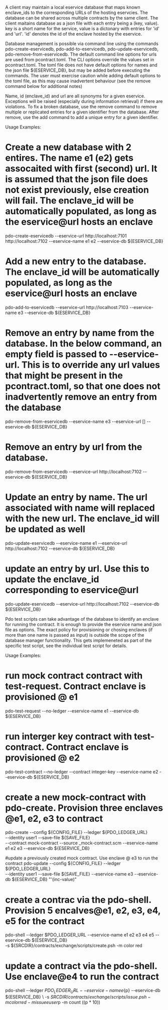 <!---
Licensed under Creative Commons Attribution 4.0 International License
https://creativecommons.org/licenses/by/4.0/
--->

A client may maintain a local eservice database that maps known enclave_ids to the corresponding URLs of the hosting eservcies. The database
can be shared across multiple contracts by the same client. The client maitains database as a json file with each entry being a (key, value). key is a short name for the service, value is a dictonary with entries for 'id' and 'url'. 'id' denotes the id of the enclave hosted by the eservice. 

Database management is possible via command line using the commands pdo-create-eservicedb, pdo-add-to-eservicedb, 
pdo-update-eservicedb, pdo-remove-from-eservicedb. The default command line options for urls are used from pcontract.toml. The CLI options override the values set in pcontract.toml. The toml file does not have default options for names and the  json file ${ESERVICE_DB}, but may be added before executing the commands. The user must exercise caution while adding default options to the toml file, as this may cause inadvertent behaviour (see the remove command below for additional notes)

Name, id (enclave_id) and url are all synonyms for a given eservice. Exceptions will be raised (especially during information retrieval) if there are violations. To fix a broken database, use the remove command to remove multiple or replicated entries for a given identifier from the database. After remove, use the add command to add a unique entry for a given identifier.

Usage Examples:

# Create a new database with 2 entires. The name e1 (e2) gets assocaited with first (second) url. It is assumed that the json file does not exist previously, else creation will fail. The enclave_id will be automatically populated, as long as the eservice@url hosts an enclave
pdo-create-eservicedb --eservice-url http://localhost:7101 http://localhost:7102 --eservice-name e1 e2 --eservice-db ${ESERVICE_DB}

# Add a new entry to the database. The enclave_id will be automatically populated, as long as the eservice@url hosts an enclave
pdo-add-to-eservicedb --eservice-url http://localhost:7103 --eservice-name e3 --eservice-db ${ESERVICE_DB}

# Remove an entry by name from the database. In the below command, an empty field is passed to --eservice-url. This is to override any url values that might be present in the pcontract.toml, so that one does not inadvertently remove an entry from the database 
pdo-remove-from-eservicedb  --eservice-name e3 --eservice-url [] --eservice-db ${ESERVICE_DB}

# Remove an entry by url from the database. 
pdo-remove-from-eservicedb  --eservice-url http://localhost:7102 --eservice-db ${ESERVICE_DB}

# Update an entry by name. The url associated with name will replaced with the new url. The enclave_id will be updated as well 
pdo-update-eservicedb  --eservice-name e1 --eservice-url http://localhost:7102  --eservice-db ${ESERVICE_DB}

# update an entry by url. Use this to update the enclave_id corresponding to eservice@url
pdo-update-eservicedb  --eservice-url http://localhost:7102  --eservice-db ${ESERVICE_DB}

Pdo test scripts can take advantage of the database to identify an enclave for running the contract. It is enough to provide the eservice name and json file as options. The exact policy for provisioning or chosing enclaves (if more than one name is passed as input) is outside the scope of the database manager functionality. This gets implemeneted as part of the specific test script, see the individual test script for details.

Usage Examples:

# run mock contract contract with test-request. Contract enclave is provisioned @ e1
pdo-test-request --no-ledger  --eservice-name e1 --eservice-db ${ESERVICE_DB}

# run interger key contract with test-contract. Contract enclave is provisioned @ e2
pdo-test-contract --no-ledger --contract integer-key --eservice-name e2  --eservice-db ${ESERVICE_DB}

# create a new mock-contract with pdo-create. Provision three enclaves @e1, e2, e3 to contract 
pdo-create --config ${CONFIG_FILE} --ledger ${PDO_LEDGER_URL} \
     --identity user1 --save-file ${SAVE_FILE} \
    --contract mock-contract --source _mock-contract.scm --eservice-name e1 e2 e3 --eservice-db ${ESERVICE_DB}

#update a previously created mock contract. Use enclave @ e3 to run the contract
pdo-update --config ${CONFIG_FILE} --ledger ${PDO_LEDGER_URL} \
                       --identity user1 --save-file ${SAVE_FILE} 
                       --eservice-name e3  --eservice-db ${ESERVICE_DB} "'(inc-value)"

# create a contrac via the pdo-shell. Provision 5 encalves@e1, e2, e3, e4, e5 for the contract
pdo-shell --ledger $PDO_LEDGER_URL --eservice-name e1 e2 e3 e4 e5 --eservice-db ${ESERVICE_DB} \
    -s ${SRCDIR}/contracts/exchange/scripts/create.psh -m color red 

# update a contract via the pdo-shell. Use enclave@e4 to run the contract
pdo-shell --ledger $PDO_LEDGER_URL --eservice-name e${p} --eservice-db ${ESERVICE_DB} \ 
    -s ${SRCDIR}/contracts/exchange/scripts/issue.psh -m color red -m issuee user$p -m count $(($p * 10))

